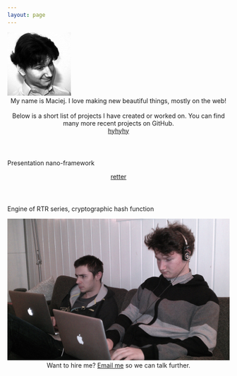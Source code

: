 ```yaml
---
layout: page
---
```


<img class="profile" src="/assets/images/profile.png" style="width:144px;" alt="Author's profile picture" />

<div style="text-align: center;">
	My name is Maciej. I love making new beautiful things, mostly on the web! 
	<br><br>
	Below is a short list of projects I have created or worked on. You can find many more recent projects on GitHub.
</div>

<main class="content post" role="main">
<article>
    <header><a href="https://github.com/MaciejCzyzewski/hyhyhy">hyhyhy</a></header>
    <p>Presentation nano-framework</p>
</article>
<article>
    <header><a href="https://github.com/MaciejCzyzewski/retter">retter</a></header>
    <p>Engine of RTR series, cryptographic hash function</p>
</article>
</main>

<img src="/assets/images/work.jpg" />

<div style="text-align: center;">
	Want to hire me? <a href="mailto:maciejanthonyczyzewski@gmail.com">Email me</a> so we can talk further.
</div>